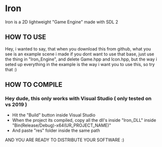 # Iron
Iron is a 2D lightweight "Game Engine" made with SDL 2

## HOW TO USE
Hey, i wanted to say, that when you download this from github, what you see is an example scene i made
if you dont want to use that base, just use the thing in "Iron_Engine", and delete Game.hpp and Icon.hpp,
but the way i seted up everything in the example is the way i want you to use this, so try that :)

## HOW TO COMPILE
### Hey dude, this only works with Visual Studio ( only tested on vs 2019 )
  - Hit the "Build" button inside Visual Studio
  - When the project its compiled, copy all the dll's inside "Iron_DLL" inside "Bin\(Release/Debug)-x64\(UR_PROJECT_NAME)\"
  - And paste "res" folder inside the same path

AND YOU ARE READY TO DISTRIBUTE YOUR SOFTWARE :)

